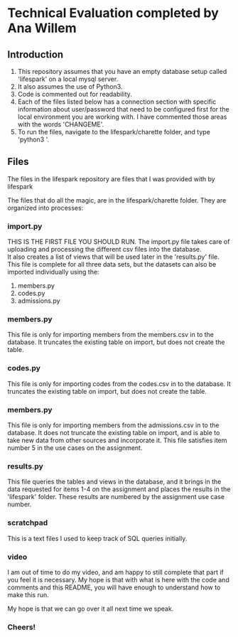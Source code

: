 # Technical Evaluation completed by Ana Willem
## Introduction
1. This repository assumes that you have an empty database setup called 'lifespark' on a local mysql server.
2. It also assumes the use of Python3.
3. Code is commented out for readability.
4. Each of the files listed below has a connection section with specific information about user/password that need to be configured first for the local environment you are working with.  I have commented those areas with the words 'CHANGEME'.
5. To run the files, navigate to the lifespark/charette folder, and type 'python3 <filename>'.

## Files
The files in the lifespark repository are files that I was provided with by lifespark

The files that do all the magic, are in the lifespark/charette folder.  They are organized into processes:

### import.py
THIS IS THE FIRST FILE YOU SHOULD RUN.
The import.py file takes care of uploading and processing the different csv files into the database.  
It also creates a list of views that will be used later in the 'results.py' file.
This file is complete for all three data sets, but the datasets can also be imported individually using the:
1. members.py
2. codes.py
3. admissions.py

### members.py
This file is only for importing members from the members.csv in to the database.
It truncates the existing table on import, but does not create the table.

### codes.py
This file is only for importing codes from the codes.csv in to the database.
It truncates the existing table on import, but does not create the table.

### members.py
This file is only for importing members from the admissions.csv in to the database.
It does not truncate the existing table on import, and is able to take new data from other sources and incorporate it.
This file satisfies item number 5 in the use cases on the assignment.

### results.py
This file queries the tables and views in the database, and it brings in the data requested for items 1-4 on the assignment and places the results in the 'lifespark' folder.  These results are numbered by the assignment use case number.

### scratchpad
This is a text files I used to keep track of SQL queries initially.

### video
I am out of time to do my video, and am happy to still complete that part if you feel it is necessary.  My hope is that with what is here with the code and comments and this README, you will have enough to understand how to make this run.

My hope is that we can go over it all next time we speak.

### Cheers!
